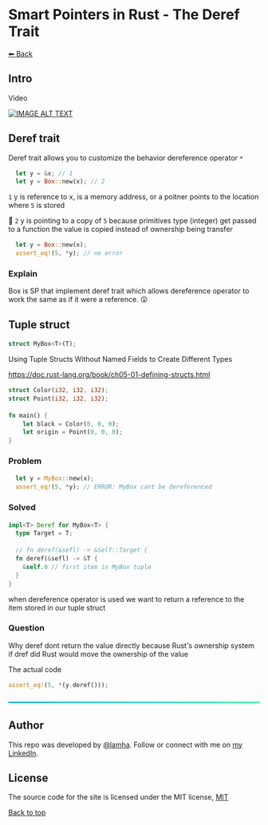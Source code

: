 # Smart Pointers in Rust - The Deref Trait

[⬅ Back](../README.md)

## Intro 
Video 

<div>
  <a href="https://www.youtube.com/watch?v=dYEC6NElVOg"><img src="https://img.youtube.com/vi/dYEC6NElVOg/0.jpg" alt="IMAGE ALT TEXT"></a>
</div>

## Deref trait 
Deref trait allows you to customize the behavior dereference operator `*`


```Rust
  let y = &x; // 1
  let y = Box::new(x); // 2

```

`1` y is reference to x, is a memory address, or a poitner points to the location where `5` is stored

🔴 `2` y is pointing to a copy of `5` because primitives type (integer) get passed to a function the value is copied instead of ownership being transfer 

```Rust
  let y = Box::new(x);
  assert_eq!(5, *y); // no error 
```

### Explain 

Box is SP that implement deref trait which allows dereference operator to work the same as if it were a reference. 😲

## Tuple struct 

```Rust
struct MyBox<T>(T);

```

Using Tuple Structs Without Named Fields to Create Different Types

https://doc.rust-lang.org/book/ch05-01-defining-structs.html

```Rust
struct Color(i32, i32, i32);
struct Point(i32, i32, i32);

fn main() {
    let black = Color(0, 0, 0);
    let origin = Point(0, 0, 0);
}
```


### Problem 


```Rust
  let y = MyBox::new(x);
  assert_eq!(5, *y); // ERROR: MyBox cant be dereferenced 
```

### Solved 

```Rust
impl<T> Deref for MyBox<T> {
  type Target = T;

  // fn deref(&sefl) -> &Self::Target {
  fn deref(&sefl) -> &T {
    &self.0 // first item in MyBox tuple 
  }
}
```

when dereference operator is used we want to return a reference to the item stored in our tuple struct 

### Question 

Why deref dont return the value directly because Rust's ownership system if dref did Rust would move the ownership of the value 


The actual code 

```Rust
assert_eq!(5, *(y.deref()));
```



<p><img type="separator" height=8px width="100%" src="https://github.com/HaLamUs/nft-drop/blob/main/assets/aqua.png"></p>

## Author

This repo was developed by [@lamha](https://github.com/HaLamUs). 
Follow or connect with me on [my LinkedIn](https://www.linkedin.com/in/lamhacs). 

## License
The source code for the site is licensed under the MIT license, [MIT](https://opensource.org/license/mit/)

 <a href="#top">Back to top</a>